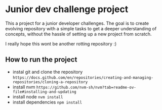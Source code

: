 # Junior dev challenge project

This a project for a junior developer challenges. The goal is to create evolving repository with a simple tasks to get a deeper understanding of concepts, without the hassle of setting up a new project from scratch.

I really hope this wont be another rotting repository :)

## How to run the project
- instal git and clone the repository `https://docs.github.com/en/repositories/creating-and-managing-repositories/cloning-a-repository`
- install nvm `https://github.com/nvm-sh/nvm?tab=readme-ov-file#installing-and-updating`
- install node `nvm install`
- install dependencies `npm install`
